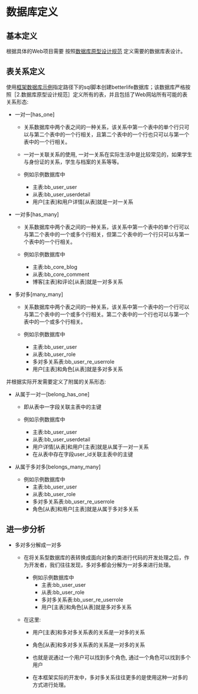 # 数据库定义

## 基本定义

根据具体的Web项目需要 按照[数据库原型设计规范](databasedefinerule.md) 定义需要的数据库表设计。

## 表关系定义

使用[框架数据库示例](example.md)指定路径下的sql脚本创建betterlife数据库；该数据库严格按照［2.数据库原型设计规范］定义所有的表，并且包括了Web网站所有可能的表关系形态:

* 一对一[has_one]

  - 关系数据库中两个表之间的一种关系，该关系中第一个表中的单个行只可以与第二个表中的一个行相关，且第二个表中的一个行也只可以与第一个表中的一个行相关。 
  - 一对一关联关系的使用, 一对一关系在实际生活中是比较常见的，如果学生与身份证的关系，学生与档案的关系等等。

  - 例如示例数据库中
    - 主表:bb_user_user
    - 从表:bb_user_userdetail
    - 用户[主表]和用户详情[从表]就是一对一关系

* 一对多[has_many]

  - 关系数据库中两个表之间的一种关系，该关系中第一个表中的单个行可以与第二个表中的一个或多个行相关，但第二个表中的一个行只可以与第一个表中的一个行相关。

  - 例如示例数据库中
    - 主表:bb_core_blog
    - 从表:bb_core_comment
    - 博客[主表]和评论[从表]就是一对多关系

* 多对多[many_many]

  - 关系数据库中两个表之间的一种关系，该关系中第一个表中的一个行可以与第二个表中的一个或多个行相关。第二个表中的一个行也可以与第一个表中的一个或多个行相关。

  - 例如示例数据库中
    - 主表:bb_user_user
    - 从表:bb_user_role
    - 多对多关系表:bb_user_re_userrole
    - 用户[主表]和角色[从表]就是多对多关系

并根据实际开发需要定义了附属的关系形态:

* 从属于一对一[belong_has_one]

  - 即从表中一字段关联主表中的主键

  - 例如示例数据库中
    - 主表:bb_user_user
    - 从表:bb_user_userdetail
    - 用户详情[从表]和用户[主表]就是从属于一对一关系
    - 在从表中存在字段user_id关联主表中的主键

* 从属于多对多[belongs_many_many]

  - 例如示例数据库中
    - 主表:bb_user_user
    - 从表:bb_user_role
    - 多对多关系表:bb_user_re_userrole
    - 角色[从表]和用户[主表]就是从属于多对多关系


## 进一步分析

* 多对多分解成一对多

  - 在将关系型数据库的表转换成面向对象的类进行代码的开发处理之后，作为开发者，我们往往发现，多对多都会分解为一对多来进行处理。

    - 例如示例数据库中
      - 主表:bb_user_user
      - 从表:bb_user_role
      - 多对多关系表:bb_user_re_userrole
      - 用户[主表]和角色[从表]就是多对多关系

  - 在这里:
    - 用户[主表]和多对多关系表的关系是一对多的关系
    - 角色[从表]和多对多关系表的关系是一对多的关系

    - 也就是说通过一个用户可以找到多个角色, 通过一个角色可以找到多个用户
    - 在本框架实际的开发中，多对多关系往往更多的是使用这种一对多的方式进行处理。




